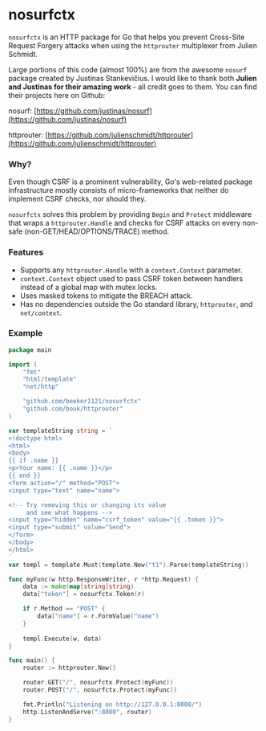 # nosurfctx

`nosurfctx` is an HTTP package for Go
that helps you prevent Cross-Site Request Forgery attacks when
using the `httprouter` multiplexer from Julien Schmidt.

Large portions of this code (almost 100%) are from the awesome
`nosurf` package created by Justinas Stankevičius. I would like to
thank both **Julien and Justinas for their amazing work** - all
credit goes to them. You can find their projects here on Github:

nosurf: [https://github.com/justinas/nosurf](https://github.com/justinas/nosurf)

httprouter: [https://github.com/julienschmidt/httprouter](https://github.com/julienschmidt/httprouter)

### Why?
Even though CSRF is a prominent vulnerability,
Go's web-related package infrastructure mostly consists of
micro-frameworks that neither do implement CSRF checks,
nor should they.

`nosurfctx` solves this problem by providing `Begin` and `Protect`
middleware that wraps a `httprouter.Handle` and checks for CSRF attacks
on every non-safe (non-GET/HEAD/OPTIONS/TRACE) method.

### Features

* Supports any `httprouter.Handle` with a `context.Context` parameter.
* `context.Context` object used to pass CSRF token between handlers
instead of a global map with mutex locks.
* Uses masked tokens to mitigate the BREACH attack.
* Has no dependencies outside the Go standard library, `httprouter`,
and `net/context`.

### Example
```go
package main

import (
	"fmt"
	"html/template"
	"net/http"

	"github.com/beeker1121/nosurfctx"
	"github.com/bouk/httprouter"
)

var templateString string = `
<!doctype html>
<html>
<body>
{{ if .name }}
<p>Your name: {{ .name }}</p>
{{ end }}
<form action="/" method="POST">
<input type="text" name="name">

<!-- Try removing this or changing its value
     and see what happens -->
<input type="hidden" name="csrf_token" value="{{ .token }}">
<input type="submit" value="Send">
</form>
</body>
</html>
`
var templ = template.Must(template.New("t1").Parse(templateString))

func myFunc(w http.ResponseWriter, r *http.Request) {
	data := make(map[string]string)
	data["token"] = nosurfctx.Token(r)

	if r.Method == "POST" {
		data["name"] = r.FormValue("name")
	}
	
	templ.Execute(w, data)
}

func main() {
	router := httprouter.New()

	router.GET("/", nosurfctx.Protect(myFunc))
	router.POST("/", nosurfctx.Protect(myFunc))

	fmt.Println("Listening on http://127.0.0.1:8000/")
	http.ListenAndServe(":8000", router)
}
```